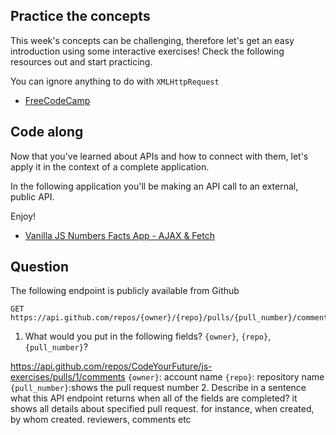 ## Practice the concepts

This week's concepts can be challenging, therefore let's get an easy introduction using some interactive exercises! Check the following resources out and start practicing.

You can ignore anything to do with `XMLHttpRequest`

- [FreeCodeCamp](https://www.freecodecamp.org/news/a-practical-es6-guide-on-how-to-perform-http-requests-using-the-fetch-api-594c3d91a547/)

## Code along

Now that you've learned about APIs and how to connect with them, let's apply it in the context of a complete application.

In the following application you'll be making an API call to an external, public API.

Enjoy!

- [Vanilla JS Numbers Facts App - AJAX & Fetch](https://www.youtube.com/watch?v=tUE2Nic21BA)

## Question

The following endpoint is publicly available from Github

    GET https://api.github.com/repos/{owner}/{repo}/pulls/{pull_number}/comments

1. What would you put in the following fields? `{owner}`, `{repo}`, `{pull_number}`?
<!-- Write your answer here -->
https://api.github.com/repos/CodeYourFuture/js-exercises/pulls/1/comments
`{owner}`: account name
`{repo}`: repository name
`{pull_number}`:shows the pull request number
2. Describe in a sentence what this API endpoint returns when all of the fields are completed?
it shows all details about specified pull request. for instance, when created, by whom created. reviewers, comments etc
<!-- Write your answer here -->
